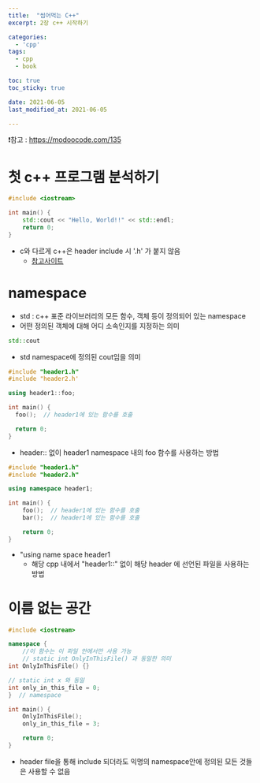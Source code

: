 ```yaml
---
title:  "씹어먹는 C++" 
excerpt: 2장 c++ 시작하기

categories:
  - 'cpp'
tags:
  - cpp
  - book

toc: true
toc_sticky: true

date: 2021-06-05
last_modified_at: 2021-06-05

---
```


❗참고 : https://modoocode.com/135

# 첫 c++ 프로그램 분석하기

```cpp
#include <iostream>

int main() {
    std::cout << "Hello, World!!" << std::endl;
    return 0;
} 
```

* c와 다르게 c++은 header include 시 '.h' 가 붙지 않음
  + [참고사이트](https://stackoverflow.com/questions/2799682/c-includes-with-and-without-h)

# namespace

* std : c++ 표준 라이브러리의 모든 함수, 객체 등이 정의되어 있는 namespace
* 어떤 정의된 객체에 대해 어디 소속인지를 지정하는 의미

```cpp
std::cout
```

* std namespace에 정의된 cout임을 의미


```cpp
#include "header1.h"
#include "header2.h'

using header1::foo;

int main() {
  foo();  // header1에 있는 함수를 호출

  return 0;
}
```

* header:: 없이 header1 namespace 내의 foo 함수를 사용하는 방법


```cpp
#include "header1.h"
#include "header2.h"

using namespace header1;

int main() {
    foo();  // header1에 있는 함수를 호출
    bar();  // header1에 있는 함수를 호출

    return 0;
}
```

* "using name space header1
  + 해당 cpp 내에서 "header1::" 없이 해당 header 에 선언된 파일을 사용하는 방법


# 이름 없는 공간

```cpp
#include <iostream>

namespace {
    //이 함수는 이 파일 안에서만 사용 가능
    // static int OnlyInThisFile() 과 동일한 의미
int OnlyInThisFile() {}

// static int x 와 동일
int only_in_this_file = 0;
}  // namespace

int main() {
    OnlyInThisFile();
    only_in_this_file = 3;

    return 0;
}
```

* header file을 통해 include 되더라도 익명의 namespace안에 정의된 모든 것들은 사용할 수 없음

